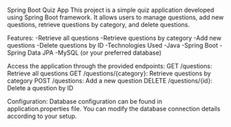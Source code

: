 Spring Boot Quiz App
This project is a simple quiz application developed using Spring Boot framework. It allows users to manage questions, add new questions, retrieve questions by category, and delete questions.

Features: 
-Retrieve all questions
-Retrieve questions by category
-Add new questions
-Delete questions by ID
-Technologies Used
-Java
-Spring Boot
-Spring Data JPA
-MySQL (or your preferred database)


Access the application through the provided endpoints:
GET /questions: Retrieve all questions
GET /questions/{category}: Retrieve questions by category
POST /questions: Add a new question
DELETE /questions/{id}: Delete a question by ID

Configuration: Database configuration can be found in application.properties file. You can modify the database connection details according to your setup.
